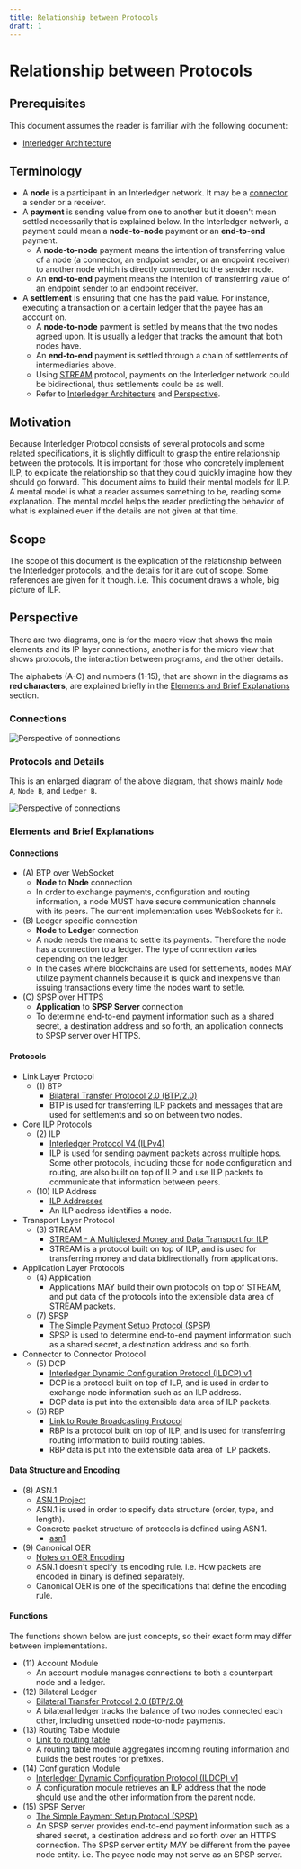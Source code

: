 ```yaml
---
title: Relationship between Protocols
draft: 1
---
```


# Relationship between Protocols

## Prerequisites
This document assumes the reader is familiar with the following document:

- [Interledger Architecture](../0001-interledger-architecture/0001-interledger-architecture.md)

## Terminology
- A **node** is a participant in an Interledger network. It may be a [connector](../0001-interledger-architecture/0001-interledger-architecture.md#connectors), a sender or a receiver.
- A **payment** is sending value from one to another but it doesn't mean settled necessarily that is explained below. In the Interledger network, a payment could mean a **node-to-node** payment or an **end-to-end** payment.
  - A **node-to-node** payment means the intention of transferring value of a node (a connector, an endpoint sender, or an endpoint receiver) to another node which is directly connected to the sender node.
  - An **end-to-end** payment means the intention of transferring value of an endpoint sender to an endpoint receiver.
- A **settlement** is ensuring that one has the paid value. For instance, executing a transaction on a certain ledger that the payee has an account on.
  - A **node-to-node** payment is settled by means that the two nodes agreed upon. It is usually a ledger that tracks the amount that both nodes have.
  - An **end-to-end** payment is settled through a chain of settlements of intermediaries above.
  - Using [STREAM](../0029-stream/0029-stream.md) protocol, payments on the Interledger network could be bidirectional, thus settlements could be as well.
  - Refer to [Interledger Architecture](../0001-interledger-architecture/0001-interledger-architecture.md) and [Perspective](#perspective).

## Motivation
Because Interledger Protocol consists of several protocols and some related specifications, it is slightly difficult to grasp the entire relationship between the protocols. It is important for those who concretely implement ILP, to explicate the relationship so that they could quickly imagine how they should go forward. This document aims to build their mental models for ILP. A mental model is what a reader assumes something to be, reading some explanation. The mental model helps the reader predicting the behavior of what is explained even if the details are not given at that time.

## Scope
The scope of this document is the explication of the relationship between the Interledger protocols, and the details for it are out of scope. Some references are given for it though. i.e. This document draws a whole, big picture of ILP.

## Perspective
There are two diagrams, one is for the macro view that shows the main elements and its IP layer connections, another is for the micro view that shows protocols, the interaction between programs, and the other details.

The alphabets (A-C) and numbers (1-15), that are shown in the diagrams as **red characters**, are explained briefly in the [Elements and Brief Explanations](#elements-and-brief-explanations) section.

### Connections

![Perspective of connections](images/perspective-connections.svg)

### Protocols and Details

This is an enlarged diagram of the above diagram, that shows mainly `Node A`, `Node B`, and `Ledger B`.

![Perspective of connections](images/perspective-protocols.svg)

### Elements and Brief Explanations
#### Connections
- (A) BTP over WebSocket
  - **Node** to **Node** connection
  - In order to exchange payments, configuration and routing information, a node MUST have secure communication channels with its peers. The current implementation uses WebSockets for it.
- (B) Ledger specific connection
  - **Node** to **Ledger** connection
  - A node needs the means to settle its payments. Therefore the node has a connection to a ledger. The type of connection varies depending on the ledger.
  - In the cases where blockchains are used for settlements, nodes MAY utilize payment channels because it is quick and inexpensive than issuing transactions every time the nodes want to settle.
- (C) SPSP over HTTPS
  - **Application** to **SPSP Server** connection
  - To determine end-to-end payment information such as a shared secret, a destination address and so forth, an application connects to SPSP server over HTTPS.

#### Protocols
- Link Layer Protocol
  - (1) BTP
    - [Bilateral Transfer Protocol 2.0 (BTP/2.0)](../0023-bilateral-transfer-protocol/0023-bilateral-transfer-protocol.md)
    - BTP is used for transferring ILP packets and messages that are used for settlements and so on between two nodes.
- Core ILP Protocols
  - (2) ILP
    - [Interledger Protocol V4 (ILPv4)](../0027-interledger-protocol-4/0027-interledger-protocol-4.md)
    - ILP is used for sending payment packets across multiple hops. Some other protocols, including those for node configuration and routing, are also built on top of ILP and use ILP packets to communicate that information between peers.
  - (10) ILP Address
    - [ILP Addresses](../0015-ilp-addresses/0015-ilp-addresses.md)
    - An ILP address identifies a node.
- Transport Layer Protocol
  - (3) STREAM
    - [STREAM - A Multiplexed Money and Data Transport for ILP](../0029-stream/0029-stream.md)
    - STREAM is a protocol built on top of ILP, and is used for transferring money and data bidirectionally from applications.
- Application Layer Protocols
  - (4) Application
    - Applications MAY build their own protocols on top of STREAM, and put data of the protocols into the extensible data area of STREAM packets.
  - (7) SPSP
    - [The Simple Payment Setup Protocol (SPSP)](../0009-simple-payment-setup-protocol/0009-simple-payment-setup-protocol.md)
    - SPSP is used to determine end-to-end payment information such as a shared secret, a destination address and so forth.
- Connector to Connector Protocol
  - (5) DCP
    - [Interledger Dynamic Configuration Protocol (ILDCP) v1](../0031-dynamic-configuration-protocol/0031-dynamic-configuration-protocol.md)
    - DCP is a protocol built on top of ILP, and is used in order to exchange node information such as an ILP address.
    - DCP data is put into the extensible data area of ILP packets.
  - (6) RBP
    - [Link to Route Broadcasting Protocol](..)
    - RBP is a protocol built on top of ILP, and is used for transferring routing information to build routing tables.
    - RBP data is put into the extensible data area of ILP packets.

#### Data Structure and Encoding
- (8) ASN.1
  - [ASN.1 Project](https://www.itu.int/en/ITU-T/asn1/)
  - ASN.1 is used in order to specify data structure (order, type, and length).
  - Concrete packet structure of protocols is defined using ASN.1.
    - [asn1](../asn1/README.md)
- (9) Canonical OER
  - [Notes on OER Encoding](../0030-notes-on-oer-encoding/0030-notes-on-oer-encoding.md)
  - ASN.1 doesn't specify its encoding rule. i.e. How packets are encoded in binary is defined separately.
  - Canonical OER is one of the specifications that define the encoding rule.

#### Functions
The functions shown below are just concepts, so their exact form may differ between implementations.

- (11) Account Module
  - An account module manages connections to both a counterpart node and a ledger.
- (12) Bilateral Ledger
  - [Bilateral Transfer Protocol 2.0 (BTP/2.0)](../0023-bilateral-transfer-protocol/0023-bilateral-transfer-protocol.md#terminology)
  - A bilateral ledger tracks the balance of two nodes connected each other, including unsettled node-to-node payments.
- (13) Routing Table Module
  - [Link to routing table](..)
  - A routing table module aggregates incoming routing information and builds the best routes for prefixes.
- (14) Configuration Module
  - [Interledger Dynamic Configuration Protocol (ILDCP) v1](../0031-dynamic-configuration-protocol/0031-dynamic-configuration-protocol.md)
  - A configuration module retrieves an ILP address that the node should use and the other information from the parent node.
- (15) SPSP Server
  - [The Simple Payment Setup Protocol (SPSP)](../0009-simple-payment-setup-protocol/0009-simple-payment-setup-protocol.md)
  - An SPSP server provides end-to-end payment information such as a shared secret, a destination address and so forth over an HTTPS connection. The SPSP server entity MAY be different from the payee node entity. i.e. The payee node may not serve as an SPSP server.